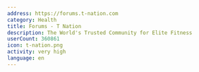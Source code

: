 ```yaml
---
address: https://forums.t-nation.com
category: Health
title: Forums - T Nation
description: The World's Trusted Community for Elite Fitness
userCount: 360861
icon: t-nation.png
activity: very high
language: en
---
```

